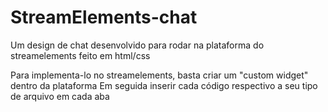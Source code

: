 # StreamElements-chat
  Um design de chat desenvolvido para rodar na plataforma do streamelements feito em html/css

Para implementa-lo no streamelements, basta criar um "custom widget" dentro da plataforma
Em seguida inserir cada código respectivo a seu tipo de arquivo em cada aba
